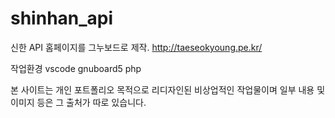 ﻿# shinhan_api
신한 API 홈페이지를 그누보드로 제작.
http://taeseokyoung.pe.kr/

작업환경
vscode
gnuboard5
php


본 사이트는 개인 포트폴리오 목적으로 리디자인된 비상업적인 작업물이며 일부 내용 및 이미지 등은 그 출처가 따로 있습니다.
